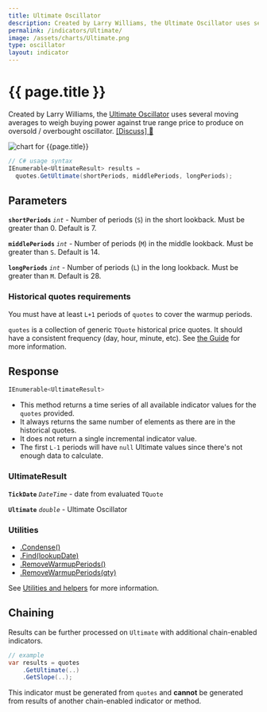 ```yaml
---
title: Ultimate Oscillator
description: Created by Larry Williams, the Ultimate Oscillator uses several moving averages to weigh buying power against true range price to produce on oversold / overbought oscillator.
permalink: /indicators/Ultimate/
image: /assets/charts/Ultimate.png
type: oscillator
layout: indicator
---
```


# {{ page.title }}

Created by Larry Williams, the [Ultimate Oscillator](https://en.wikipedia.org/wiki/Ultimate_oscillator) uses several moving averages to weigh buying power against true range price to produce on oversold / overbought oscillator.
[[Discuss] &#128172;]({{site.github.repository_url}}/discussions/231 "Community discussion about this indicator")

![chart for {{page.title}}]({{site.baseurl}}{{page.image}})

```csharp
// C# usage syntax
IEnumerable<UltimateResult> results =
  quotes.GetUltimate(shortPeriods, middlePeriods, longPeriods);
```

## Parameters

**`shortPeriods`** _`int`_ - Number of periods (`S`) in the short lookback.  Must be greater than 0.  Default is 7.

**`middlePeriods`** _`int`_ - Number of periods (`M`) in the middle lookback.  Must be greater than `S`.  Default is 14.

**`longPeriods`** _`int`_ - Number of periods (`L`) in the long lookback.  Must be greater than `M`.  Default is 28.

### Historical quotes requirements

You must have at least `L+1` periods of `quotes` to cover the warmup periods.

`quotes` is a collection of generic `TQuote` historical price quotes.  It should have a consistent frequency (day, hour, minute, etc).  See [the Guide]({{site.baseurl}}/guide/#historical-quotes) for more information.

## Response

```csharp
IEnumerable<UltimateResult>
```

- This method returns a time series of all available indicator values for the `quotes` provided.
- It always returns the same number of elements as there are in the historical quotes.
- It does not return a single incremental indicator value.
- The first `L-1` periods will have `null` Ultimate values since there's not enough data to calculate.

### UltimateResult

**`TickDate`** _`DateTime`_ - date from evaluated `TQuote`

**`Ultimate`** _`double`_ - Ultimate Oscillator

### Utilities

- [.Condense()]({{site.baseurl}}/utilities#condense)
- [.Find(lookupDate)]({{site.baseurl}}/utilities#find-indicator-result-by-date)
- [.RemoveWarmupPeriods()]({{site.baseurl}}/utilities#remove-warmup-periods)
- [.RemoveWarmupPeriods(qty)]({{site.baseurl}}/utilities#remove-warmup-periods)

See [Utilities and helpers]({{site.baseurl}}/utilities#utilities-for-indicator-results) for more information.

## Chaining

Results can be further processed on `Ultimate` with additional chain-enabled indicators.

```csharp
// example
var results = quotes
    .GetUltimate(..)
    .GetSlope(..);
```

This indicator must be generated from `quotes` and **cannot** be generated from results of another chain-enabled indicator or method.
